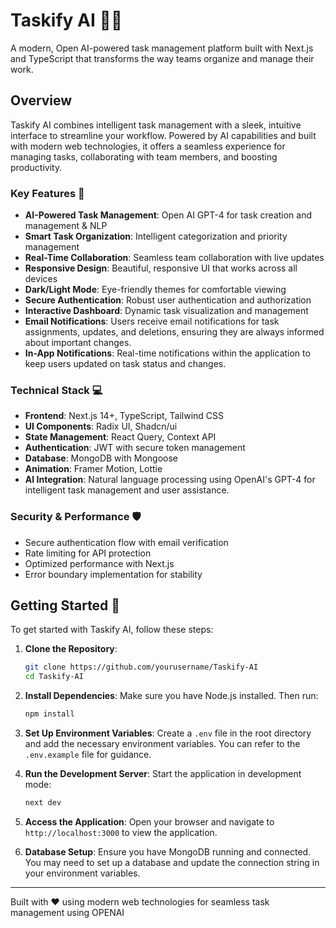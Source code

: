 # Taskify AI 🤖✨

A modern, Open AI-powered task management platform built with Next.js and TypeScript that transforms the way teams organize and manage their work.

## Overview

Taskify AI combines intelligent task management with a sleek, intuitive interface to streamline your workflow. Powered by AI capabilities and built with modern web technologies, it offers a seamless experience for managing tasks, collaborating with team members, and boosting productivity.

### Key Features 🚀

- **AI-Powered Task Management**: Open AI GPT-4 for task creation and management & NLP
- **Smart Task Organization**: Intelligent categorization and priority management
- **Real-Time Collaboration**: Seamless team collaboration with live updates
- **Responsive Design**: Beautiful, responsive UI that works across all devices
- **Dark/Light Mode**: Eye-friendly themes for comfortable viewing
- **Secure Authentication**: Robust user authentication and authorization
- **Interactive Dashboard**: Dynamic task visualization and management
- **Email Notifications**: Users receive email notifications for task assignments, updates, and deletions, ensuring they are always informed about important changes.
- **In-App Notifications**: Real-time notifications within the application to keep users updated on task status and changes.

### Technical Stack 💻

- **Frontend**: Next.js 14+, TypeScript, Tailwind CSS
- **UI Components**: Radix UI, Shadcn/ui
- **State Management**: React Query, Context API
- **Authentication**: JWT with secure token management
- **Database**: MongoDB with Mongoose
- **Animation**: Framer Motion, Lottie
- **AI Integration**: Natural language processing using OpenAI's GPT-4 for intelligent task management and user assistance.

### Security & Performance 🛡️

- Secure authentication flow with email verification
- Rate limiting for API protection
- Optimized performance with Next.js
- Error boundary implementation for stability

## Getting Started 🌟

To get started with Taskify AI, follow these steps:

1. **Clone the Repository**:
   ```bash
   git clone https://github.com/yourusername/Taskify-AI
   cd Taskify-AI
   ```

2. **Install Dependencies**:
   Make sure you have Node.js installed. Then run:
   ```bash
   npm install
   ```

3. **Set Up Environment Variables**:
   Create a `.env` file in the root directory and add the necessary environment variables. You can refer to the `.env.example` file for guidance.

4. **Run the Development Server**:
   Start the application in development mode:
   ```bash
   next dev
   ```

5. **Access the Application**:
   Open your browser and navigate to `http://localhost:3000` to view the application.

6. **Database Setup**:
   Ensure you have MongoDB running and connected. You may need to set up a database and update the connection string in your environment variables.

---

Built with ❤️ using modern web technologies for seamless task management using OPENAI

